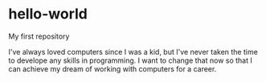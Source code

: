 # hello-world
My first repository

I've always loved computers since I was a kid, but I've never taken the time to
develope any skills in programming. I want to change that now so that I can achieve 
my dream of working with computers for a career.
